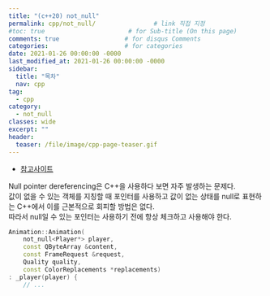 ```yaml
---
title: "(c++20) not_null"
permalink: cpp/not_null/                # link 직접 지정
#toc: true                       # for Sub-title (On this page)
comments: true                  # for disqus Comments
categories:                     # for categories
date: 2021-01-26 00:00:00 -0000
last_modified_at: 2021-01-26 00:00:00 -0000
sidebar:
  title: "목차"
  nav: cpp
tag:
  - cpp
category:
  - not_null
classes: wide
excerpt: ""
header:
  teaser: /file/image/cpp-page-teaser.gif
---
```


* [참고사이트](https://blog.seulgi.kim/2018/02/cppcoreguidelines-not-null.html)

Null pointer dereferencing은 C++을 사용하다 보면 자주 발생하는 문제다. <br>
값이 없을 수 있는 객체를 지칭할 때 포인터를 사용하고 값이 없는 상태를 null로 표현하는 C++에서 이를 근본적으로 회피할 방법은 없다.  <br>
따라서 null일 수 있는 포인터는 사용하기 전에 항상 체크하고 사용해야 한다.

```cpp
Animation::Animation(
	not_null<Player*> player,
	const QByteArray &content,
	const FrameRequest &request,
	Quality quality,
	const ColorReplacements *replacements)
: _player(player) {
    // ...
```